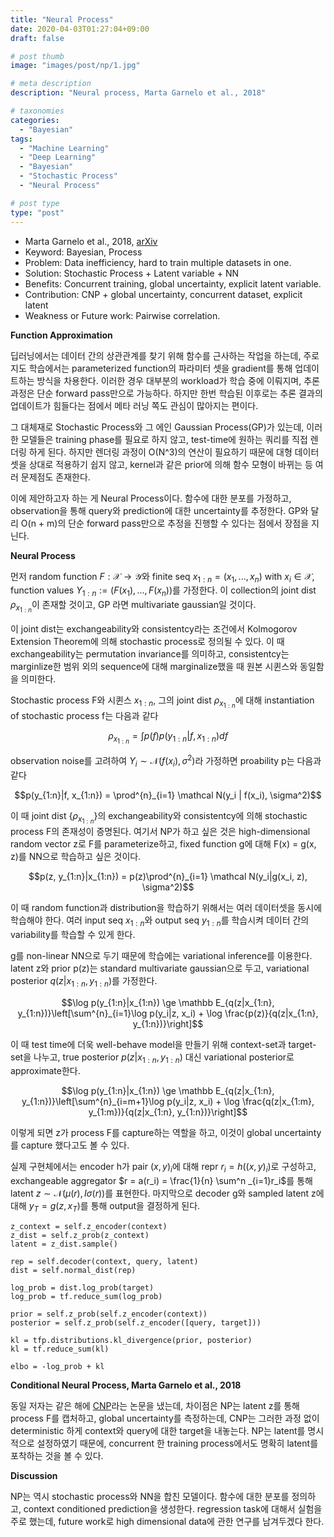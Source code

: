 ```yaml
---
title: "Neural Process"
date: 2020-04-03T01:27:04+09:00
draft: false

# post thumb
image: "images/post/np/1.jpg"

# meta description
description: "Neural process, Marta Garnelo et al., 2018"

# taxonomies
categories:
  - "Bayesian"
tags:
  - "Machine Learning"
  - "Deep Learning"
  - "Bayesian"
  - "Stochastic Process"
  - "Neural Process"

# post type
type: "post"
---
```


- Marta Garnelo et al., 2018, [arXiv](https://arxiv.org/abs/1807.01622)
- Keyword: Bayesian, Process
- Problem: Data inefficiency, hard to train multiple datasets in one.
- Solution: Stochastic Process + Latent variable + NN
- Benefits: Concurrent training, global uncertainty, explicit latent variable.
- Contribution: CNP + global uncertainty, concurrent dataset, explicit latent
- Weakness or Future work: Pairwise correlation.

**Function Approximation**

딥러닝에서는 데이터 간의 상관관계를 찾기 위해 함수를 근사하는 작업을 하는데, 주로 지도 학습에서는 parameterized function의 파라미터 셋을 gradient를 통해 업데이트하는 방식을 차용한다. 이러한 경우 대부분의 workload가 학습 중에 이뤄지며, 추론 과정은 단순 forward pass만으로 가능하다. 하지만 한번 학습된 이후로는 추론 결과의 업데이트가 힘들다는 점에서 메타 러닝 쪽도 관심이 많아지는 편이다.

그 대체재로 Stochastic Process와 그 에인 Gaussian Process(GP)가 있는데, 이러한 모델들은 training phase를 필요로 하지 않고, test-time에 원하는 쿼리를 직접 렌더링 하게 된다. 하지만 렌더링 과정이 O(N^3)의 연산이 필요하기 때문에 대형 데이터셋을 상대로 적용하기 쉽지 않고, kernel과 같은 prior에 의해 함수 모형이 바뀌는 등 여러 문제점도 존재한다.

이에 제안하고자 하는 게 Neural Process이다. 함수에 대한 분포를 가정하고, observation을 통해 query와 prediction에 대한 uncertainty를 추정한다. GP와 달리 O(n + m)의 단순 forward pass만으로 추정을 진행할 수 있다는 점에서 장점을 지닌다.

**Neural Process**

먼저 random function $F: \mathcal X \to \mathcal Y$와 finite seq $x_{1:n}=(x_1, ..., x_n)$ with $x_i \in \mathcal X$, function values $Y_{1:n} := (F(x_1), ..., F(x_n))$를 가정한다. 이 collection의 joint dist $\rho_{x_{1:n}}$이 존재할 것이고, GP 라면 multivariate gaussian일 것이다.

이 joint dist는 exchangeability와 consistentcy라는 조건에서 Kolmogorov Extension Theorem에 의해 stochastic process로 정의될 수 있다. 이 때 exchangeability는 permutation invariance를 의미하고, consistentcy는 marginlize한 범위 외의 sequence에 대해 marginalize했을 때 원본 시퀸스와 동일함을 의미한다.

Stochastic process F와 시퀸스 $x_{1:n}$, 그의 joint dist $\rho_{x_{1:n}}$에 대해 instantiation of stochastic process f는 다음과 같다

$$\rho_{x_{1:n}} = \int p(f)p(y_{1:n}|f, x_{1:n})df$$

observation noise를 고려하여 $Y_i \sim \mathcal N(f(x_i), \sigma^2)$라 가정하면 proability p는 다음과 같다

$$p(y_{1:n}|f, x_{1:n}) = \prod^{n}_{i=1} \mathcal N(y_i | f(x_i), \sigma^2)$$

이 때 joint dist $\lbrace\rho_{x_{1:n}}\rbrace$의 exchangeability와 consistentcy에 의해 stochastic process F의 존재성이 증명된다. 여기서 NP가 하고 싶은 것은 high-dimensional random vector z로 F를 parameterize하고, fixed function g에 대해 F(x) = g(x, z)를 NN으로 학습하고 싶은 것이다.

$$p(z, y_{1:n}|x_{1:n}) = p(z)\prod^{n}_{i=1} \mathcal N(y_i|g(x_i, z), \sigma^2)$$

이 때 random function과 distribution을 학습하기 위해서는 여러 데이터셋을 동시에 학습해야 한다. 여러 input seq $x_{1:n}$와 output seq $y_{1:n}$를 학습시켜 데이터 간의 variability를 학습할 수 있게 한다.

g를 non-linear NN으로 두기 때문에 학습에는 variational inference를 이용한다. latent z와 prior p(z)는 standard multivariate gaussian으로 두고, variational posterior $q(z|x_{1:n}, y_{1:n})$를 가정한다. 

$$\log p(y_{1:n}|x_{1:n}) \ge \mathbb E_{q(z|x_{1:n}, y_{1:n})}\left[\sum^{n}_{i=1}\log p(y_i|z, x_i) + \log \frac{p(z)}{q(z|x_{1:n}, y_{1:n})}\right]$$

이 때 test time에 더욱 well-behave model을 만들기 위해 context-set과 target-set을 나누고, true posterior $p(z|x_{1:n}, y_{1:n})$ 대신 variational posterior로 approximate한다.

$$\log p(y_{1:n}|x_{1:n}) \ge \mathbb E_{q(z|x_{1:n}, y_{1:n})}\left[\sum^{n}_{i=m+1}\log p(y_i|z, x_i) + \log \frac{q(z|x_{1:m}, y_{1:m})}{q(z|x_{1:n}, y_{1:n})}\right]$$

이렇게 되면 z가 process F를 capture하는 역할을 하고, 이것이 global uncertainty를 capture 했다고도 볼 수 있다.

실제 구현체에서는 encoder h가 pair $(x, y)_i$에 대해 repr $r_i = h((x, y)_i)$로 구성하고, exchangeable aggregator $r = a(r_i) = \frac{1}{n} \sum^n _{i=1}r_i$를 통해 latent $z \sim \mathcal N(\mu(r), I\sigma(r))$를 표현한다. 마지막으로 decoder g와 sampled latent z에 대해 $y_T = g(z, x_T)$를 통해 output을 결정하게 된다.

```
z_context = self.z_encoder(context)
z_dist = self.z_prob(z_context)
latent = z_dist.sample()

rep = self.decoder(context, query, latent)
dist = self.normal_dist(rep)

log_prob = dist.log_prob(target)
log_prob = tf.reduce_sum(log_prob)

prior = self.z_prob(self.z_encoder(context))
posterior = self.z_prob(self.z_encoder([query, target]))

kl = tfp.distributions.kl_divergence(prior, posterior)
kl = tf.reduce_sum(kl)

elbo = -log_prob + kl
```

**Conditional Neural Process, Marta Garnelo et al., 2018**

동일 저자는 같은 해에 [CNP](../cnp)라는 논문을 냈는데, 차이점은 NP는 latent z를 통해 process F를 캡처하고, global uncertainty를 측정하는데, CNP는 그러한 과정 없이 deterministic 하게 context와 query에 대한 target을 내놓는다. NP는 latent를 명시적으로 설정하였기 때문에, concurrent 한 training process에서도 명확히 latent를 포착하는 것을 볼 수 있다.

**Discussion**

NP는 역시 stochastic process와 NN을 합친 모델이다. 함수에 대한 분포를 정의하고, context conditioned prediction을 생성한다. regression task에 대해서 실험을 주로 했는데, future work로 high dimensional data에 관한 연구를 남겨두겠다 한다.
